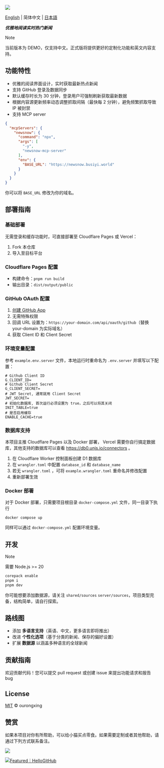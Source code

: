![](/public/og-image.png)

[English](./README.md) | 简体中文 | [日本語](README.ja-JP.md)

***优雅地阅读实时热门新闻***

> [!NOTE]
> 当前版本为 DEMO，仅支持中文。正式版将提供更好的定制化功能和英文内容支持。
>

## 功能特性
- 优雅的阅读界面设计，实时获取最新热点新闻
- 支持 GitHub 登录及数据同步
- 默认缓存时长为 30 分钟，登录用户可强制刷新获取最新数据
- 根据内容源更新频率动态调整抓取间隔（最快每 2 分钟），避免频繁抓取导致 IP 被封禁
- 支持 MCP server

```json
{
  "mcpServers": {
    "newsnow": {
      "command": "npx",
      "args": [
        "-y",
        "newsnow-mcp-server"
      ],
      "env": {
        "BASE_URL": "https://newsnow.busiyi.world"
      }
    }
  }
}
```

你可以将 `BASE_URL` 修改为你的域名。

## 部署指南

### 基础部署
无需登录和缓存功能时，可直接部署至 Cloudflare Pages 或 Vercel：
1. Fork 本仓库
2. 导入至目标平台

### Cloudflare Pages 配置
- 构建命令：`pnpm run build`
- 输出目录：`dist/output/public`

### GitHub OAuth 配置
1. [创建 GitHub App](https://github.com/settings/applications/new)
2. 无需特殊权限
3. 回调 URL 设置为：`https://your-domain.com/api/oauth/github`（替换 your-domain 为实际域名）
4. 获取 Client ID 和 Client Secret

### 环境变量配置
参考 `example.env.server` 文件，本地运行时重命名为 `.env.server` 并填写以下配置：

```env
# Github Client ID
G_CLIENT_ID=
# Github Client Secret
G_CLIENT_SECRET=
# JWT Secret, 通常就用 Client Secret
JWT_SECRET=
# 初始化数据库, 首次运行必须设置为 true，之后可以将其关闭
INIT_TABLE=true
# 是否启用缓存
ENABLE_CACHE=true
```

### 数据库支持
本项目主推 Cloudflare Pages 以及 Docker 部署， Vercel 需要你自行搞定数据库，其他支持的数据库可以查看 https://db0.unjs.io/connectors 。

1. 在 Cloudflare Worker 控制面板创建 D1 数据库
2. 在 `wrangler.toml` 中配置 `database_id` 和 `database_name`
3. 若无 `wrangler.toml` ，可将 `example.wrangler.toml` 重命名并修改配置
4. 重新部署生效

### Docker 部署
对于 Docker 部署，只需要项目根目录 `docker-compose.yml` 文件，同一目录下执行
```
docker compose up
```
同样可以通过 `docker-compose.yml` 配置环境变量。

## 开发
> [!Note]
> 需要 Node.js >= 20

```bash
corepack enable
pnpm i
pnpm dev
```

你可能想要添加数据源，请关注 `shared/sources` `server/sources`，项目类型完备，结构简单，请自行探索。

## 路线图
- 添加 **多语言支持**（英语、中文，更多语言即将推出）
- 改进 **个性化选项**（基于分类的新闻、保存的偏好设置）
- 扩展 **数据源** 以涵盖多种语言的全球新闻

## 贡献指南
欢迎贡献代码！您可以提交 pull request 或创建 issue 来提出功能请求和报告 bug

## License

[MIT](./LICENSE) © ourongxing

## 赞赏
如果本项目对你有所帮助，可以给小猫买点零食。如果需要定制或者其他帮助，请通过下列方式联系备注。

![](./screenshots/reward.gif)

<a href="https://hellogithub.com/repository/c2978695e74a423189e9ca2543ab3b36" target="_blank"><img src="https://api.hellogithub.com/v1/widgets/recommend.svg?rid=c2978695e74a423189e9ca2543ab3b36&claim_uid=SMJiFwlsKCkWf89&theme=small" alt="Featured｜HelloGitHub" /></a>
